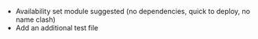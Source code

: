 - Availability set module suggested (no dependencies, quick to deploy, no name clash)
- Add an additional test file
